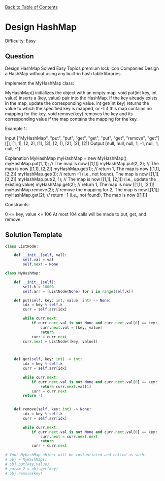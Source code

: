 [Back to Table of Contents](../README.md)

# Design HashMap
Difficulty: Easy

## Question
Design HashMap
Solved
Easy
Topics
premium lock icon
Companies
Design a HashMap without using any built-in hash table libraries.

Implement the MyHashMap class:

MyHashMap() initializes the object with an empty map.
void put(int key, int value) inserts a (key, value) pair into the HashMap. If the key already exists in the map, update the corresponding value.
int get(int key) returns the value to which the specified key is mapped, or -1 if this map contains no mapping for the key.
void remove(key) removes the key and its corresponding value if the map contains the mapping for the key.
 

Example 1:

Input
["MyHashMap", "put", "put", "get", "get", "put", "get", "remove", "get"]
[[], [1, 1], [2, 2], [1], [3], [2, 1], [2], [2], [2]]
Output
[null, null, null, 1, -1, null, 1, null, -1]

Explanation
MyHashMap myHashMap = new MyHashMap();
myHashMap.put(1, 1); // The map is now [[1,1]]
myHashMap.put(2, 2); // The map is now [[1,1], [2,2]]
myHashMap.get(1);    // return 1, The map is now [[1,1], [2,2]]
myHashMap.get(3);    // return -1 (i.e., not found), The map is now [[1,1], [2,2]]
myHashMap.put(2, 1); // The map is now [[1,1], [2,1]] (i.e., update the existing value)
myHashMap.get(2);    // return 1, The map is now [[1,1], [2,1]]
myHashMap.remove(2); // remove the mapping for 2, The map is now [[1,1]]
myHashMap.get(2);    // return -1 (i.e., not found), The map is now [[1,1]]
 

Constraints:

0 <= key, value <= 106
At most 104 calls will be made to put, get, and remove.

## Solution Template
```python
class ListNode:

    def __init__(self, val):
        self.val = val
        self.next = None

class MyHashMap:

    def __init__(self):
        self.k = 10000
        self.arr = [ListNode(None) for i in range(self.k)]

    def put(self, key: int, value: int) -> None:
        idx = key % self.k
        curr = self.arr[idx]

        while curr.next:
            if curr.next.val is not None and curr.next.val[0] == key:
                curr.next.val = [key, value]
                return
            curr = curr.next
        curr.next = ListNode([key, value])

        

    def get(self, key: int) -> int:
        idx = key % self.k
        curr = self.arr[idx]

        while curr.next:
            if curr.next.val is not None and curr.next.val[0] == key:
                return curr.next.val[1]
            curr = curr.next
        return -1
        

    def remove(self, key: int) -> None:
        idx = key % self.k
        curr = self.arr[idx]

        while curr.next:
            if curr.next.val is not None and curr.next.val[0] == key:
                curr.next = curr.next.next
                return
            curr = curr.next
        
# Your MyHashMap object will be instantiated and called as such:
# obj = MyHashMap()
# obj.put(key,value)
# param_2 = obj.get(key)
# obj.remove(key)
```
